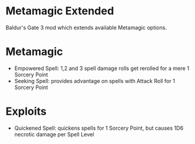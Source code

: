 # Metamagic Extended

Baldur's Gate 3 mod which extends available Metamagic options.

# Metamagic

- Empowered Spell: 1,2 and 3 spell damage rolls get rerolled for a mere 1 Sorcery Point
- Seeking Spell: provides advantage on spells with Attack Roll for 1 Sorcery Point

# Exploits

- Quickened Spell: quickens spells for 1 Sorcery Point, but causes 1D6 necrotic damage per Spell Level
